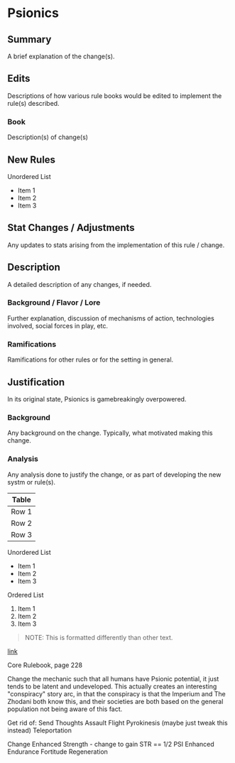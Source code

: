 # Psionics

## Summary

A brief explanation of the change(s).

## Edits

Descriptions of how various rule books would be edited to implement the rule(s) described.

### Book

Description(s) of change(s)

## New Rules

Unordered List

- Item 1
- Item 2
- Item 3

## Stat Changes / Adjustments

Any updates to stats arising from the implementation of this rule / change.

## Description

A detailed description of any changes, if needed.

### Background / Flavor / Lore

Further explanation, discussion of mechanisms of action, technologies involved, social forces in play, etc.

### Ramifications

Ramifications for other rules or for the setting in general.

## Justification

In its original state, Psionics is gamebreakingly overpowered.

### Background

Any background on the change. Typically, what motivated making this change.

### Analysis

Any analysis done to justify the change, or as part of developing the new systm or rule(s).

| Table           |
| --------        |
| Row 1           |
| Row 2           |
| Row 3           |

Unordered List

- Item 1
- Item 2
- Item 3

Ordered List

1. Item 1
2. Item 2
3. Item 3

> NOTE: This is formatted differently than other text.

[link](https://github.com/)




Core Rulebook, page 228

Change the mechanic such that all humans have Psionic potential, it just tends to be latent and undeveloped.
	This actually creates an interesting "conspiracy" story arc, in that the conspiracy is that the Imperium and The Zhodani both know this, and their societies are both based on the general population not being aware of this fact.

Get rid of:
	Send Thoughts
	Assault
	Flight
	Pyrokinesis (maybe just tweak this instead)
	Teleportation

Change
	Enhanced Strength - change to gain STR == 1/2 PSI
	Enhanced Endurance
	Fortitude
	Regeneration